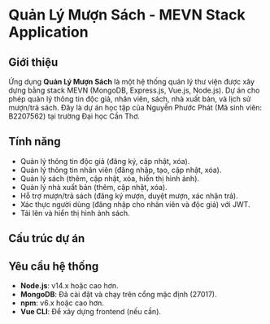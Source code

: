# Quản Lý Mượn Sách - MEVN Stack Application

## Giới thiệu
Ứng dụng **Quản Lý Mượn Sách** là một hệ thống quản lý thư viện được xây dựng bằng stack MEVN (MongoDB, Express.js, Vue.js, Node.js). Dự án cho phép quản lý thông tin độc giả, nhân viên, sách, nhà xuất bản, và lịch sử mượn/trả sách. Đây là dự án học tập của Nguyễn Phước Phát (Mã sinh viên: B2207562) tại trường Đại học Cần Thơ.

## Tính năng
- Quản lý thông tin độc giả (đăng ký, cập nhật, xóa).
- Quản lý thông tin nhân viên (đăng nhập, tạo, cập nhật, xóa).
- Quản lý sách (thêm, cập nhật, xóa, hiển thị hình ảnh).
- Quản lý nhà xuất bản (thêm, cập nhật, xóa).
- Hỗ trợ mượn/trả sách (đăng ký mượn, duyệt mượn, xác nhận trả).
- Xác thực người dùng (đăng nhập cho nhân viên và độc giả) với JWT.
- Tải lên và hiển thị hình ảnh sách.

## Cấu trúc dự án


## Yêu cầu hệ thống
- **Node.js**: v14.x hoặc cao hơn.
- **MongoDB**: Đã cài đặt và chạy trên cổng mặc định (27017).
- **npm**: v6.x hoặc cao hơn.
- **Vue CLI**: Để xây dựng frontend (nếu cần).

